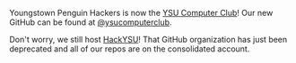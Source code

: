 Youngstown Penguin Hackers is now the [YSU Computer Club](https://ysucomputerclub.com)! Our new GitHub can be found at [@ysucomputerclub](@ysucomputerclub).

Don't worry, we still host [HackYSU](https://hackysu.com)! That GitHub organization has just been deprecated and all of our repos are on the consolidated account.
